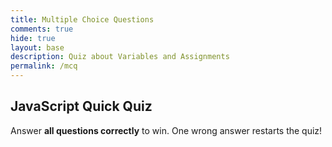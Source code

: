 ```yaml
---
title: Multiple Choice Questions
comments: true
hide: true
layout: base
description: Quiz about Variables and Assignments
permalink: /mcq
---
```


## JavaScript Quick Quiz  
Answer **all questions correctly** to win. One wrong answer restarts the quiz!

<div id="quiz"></div>

<script>
const questions = [
  { q: "What would the data type be for the variable shoeSize?",
    opts: ["Boolean", "String", "Integer", "Plus"], correct: 2 }, // Integer = index 2
  { q: "What would the data type be for the variable isHot?",
    opts: ["Integer","Boolean","Minus","String"], correct: 1 },   // Boolean = index 1
  { q: "For variables should you use = or == ?",
    opts: ["==","="], correct: 1 },                              // "=" = index 1
  { q: "If you use the word let while assigning a variable, what language is that?",
    opts: ["JavaScript", "Python"], correct: 0 },
  { q: "What is the correct way to store a string variable in JavaScript",
    opts: ["let name = 'Ethan'", "let name = Ethan", "let name = 'Ethan'"], correct: 0 },
  { q: "What value does this code assign to x: let x = 10;",
    opts: ["10 (string)", "x", "undefined", "10 (an integer)"], correct: 3 },
    
];


let current = 0;
function loadQuestion() {
  const q = questions[current];
  const letters = ["A","B","C","D"]; // add labels
  document.getElementById("quiz").innerHTML = `
    <h4>${q.q}</h4>
    ${q.opts.map((opt,i)=>
      `<button onclick="checkAnswer(${i})">
         ${letters[i] || ""}. ${opt}
       </button>`
    ).join("<br>")}
    <p>Question ${current+1} of ${questions.length}</p>
  `;
}

function checkAnswer(choice) {
  if (choice === questions[current].correct) {
    current++;
    if (current < questions.length) {
      loadQuestion();
    } else {
      document.getElementById("quiz").innerHTML =
        `<h3>Perfect! You answered all ${questions.length} correctly!</h3>`;
    }
  } else {
    alert("Wrong! Starting over…");
    current = 0;
    loadQuestion();
  }
}

loadQuestion();
</script>
